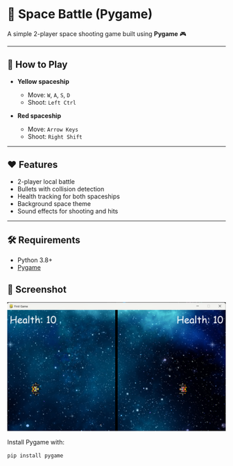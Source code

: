 # 🚀 Space Battle (Pygame)

A simple 2-player space shooting game built using **Pygame** 🎮  

---

## 🎯 How to Play
- **Yellow spaceship**  
  - Move: `W`, `A`, `S`, `D`  
  - Shoot: `Left Ctrl`  

- **Red spaceship**  
  - Move: `Arrow Keys`  
  - Shoot: `Right Shift`  

---

## ❤️ Features
- 2-player local battle
- Bullets with collision detection
- Health tracking for both spaceships
- Background space theme
- Sound effects for shooting and hits

---

## 🛠️ Requirements
- Python 3.8+
- [Pygame](https://www.pygame.org/news)

## 📸 Screenshot

![Gameplay Screenshot](screenshot.png)


Install Pygame with:
```bash
pip install pygame

